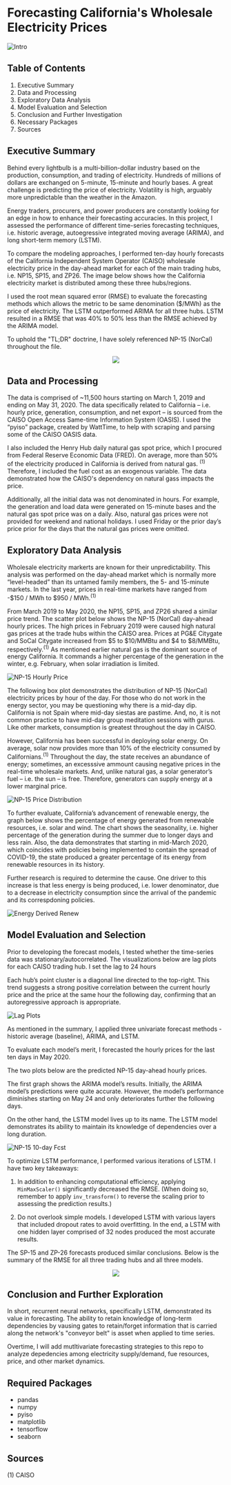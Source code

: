 # Forecasting California's Wholesale Electricity Prices

![Intro](https://github.com/Morgan-Sell/caiso-price-forecast/blob/master/images/re_pic.jpg)

## Table of Contents

1) Executive Summary
2) Data and Processing 
3) Exploratory Data Analysis
4) Model Evaluation and Selection
5) Conclusion and Further Investigation
6) Necessary Packages
7) Sources

## Executive Summary
Behind every lightbulb is a multi-billion-dollar industry based on the production, consumption, and trading of electricity. Hundreds of millions of dollars are exchanged on 5-minute, 15-minute and hourly bases. A great challenge is predicting the price of electricity. Volatility is high, arguably more unpredictable than the weather in the Amazon. 

Energy traders, procurers, and power producers are constantly looking for an edge in how to enhance their forecasting accuracies.  In this project, I assessed the performance of different time-series forecasting techniques, i.e. historic average, autoegressive integrated moving average (ARIMA), and long short-term memory (LSTM).

To compare the modeling approaches, I performed ten-day hourly forecasts of the California Independent System Operator (CAISO) wholesale electricity price in the day-ahead market for each of the main trading hubs, i.e. NP15, SP15, and ZP26. The image below shows how the California electricity market is distributed among these three hubs/regions.

I used the root mean squared error (RMSE) to evaluate the forecasting methods which allows the metric to be same denomination ($/MWh) as the price of electricity. The LSTM outperformed ARIMA for all three hubs. LSTM resulted in a RMSE that was 40% to 50% less than the RMSE achieved by the ARIMA model.

To uphold the "TL;DR" doctrine, I have solely referenced NP-15 (NorCal) throughout the file.

<p align="center">
  <img src="https://github.com/Morgan-Sell/caiso-price-forecast/blob/master/images/caiso_hubs.png">
</p>

## Data and Processing

The data is comprised of ~11,500 hours starting on March 1, 2019 and ending on May 31, 2020. The data specifically related to California – i.e. hourly price, generation, consumption, and net export – is sourced from the CAISO Open Access Same-time Information System (OASIS). I used the “pyiso” package, created by WattTime, to help with scraping and parsing some of the CAISO OASIS data.

I also included the Henry Hub daily natural gas spot price, which I procured from Federal Reserve Economic Data (FRED). On average, more than 50% of the electricity produced in California is derived from natural gas. <sup>(1)</sup> Therefore, I included the fuel cost as an exogenous variable. The data demonstrated how the CAISO's dependency on natural gass impacts the price.

Additionally, all the initial data was not denominated in hours. For example, the generation and load data were generated on 15-minute bases and the natural gas spot price was on a daily. Also, natural gas prices were not provided for weekend and national holidays. I used Friday or the prior day’s price prior for the days that the natural gas prices were omitted.


## Exploratory Data Analysis

Wholesale electricity markerts are known for their unpredictability. This analysis was performed on the day-ahead market which is normally more “level-headed” than its untamed family members, the 5- and 15-minute markets. In the last year, prices in real-time markets have ranged from -$150 / MWh to $950 / MWh.<sup>(1)</sup>

From March 2019 to May 2020, the NP15, SP15, and ZP26 shared a similar price trend. The scatter plot below shows the NP-15 (NorCal) day-ahead hourly prices. The high prices in February 2019 were caused high natural gas prices at the trade hubs within the CAISO area. Prices at PG&E Citygate and SoCal Citygate increased from $5 to $10/MMBtu and $4 to $8/MMBtu, respectively.<sup>(1)</sup> As mentioned earlier natural gas is the dominant source of energy California. It commands a higher percentage of the generation in the winter, e.g. February, when solar irradiation is limited.


![NP-15 Hourly Price](https://github.com/Morgan-Sell/caiso-price-forecast/blob/master/images/np15_day_ahead_price.png)

The following box plot demonstrates the distribution of NP-15 (NorCal) electricity prices by hour of the day. For those who do not work in the energy sector, you may be questioning why there is a mid-day dip. California is not Spain where mid-day siestas are pastime. And, no, it is not common practice to have mid-day group meditation sessions with gurus. Like other markets, consumption is greatest throughout the day in CAISO.

However, California has been successful in deploying solar energy. On average, solar now provides more than 10% of the electricity consumed by Californians.<sup>(1)</sup> Throughout the day, the state receives an abundance of energy; sometimes, an excesssive ammount causing negative prices in the  real-time wholesale markets. And, unlike natural gas, a solar generator’s fuel – i.e. the sun – is free. Therefore, generators can supply energy at a lower marginal price. 

![NP-15 Price Distribution](https://github.com/Morgan-Sell/caiso-price-forecast/blob/master/images/np15_hourly_distribution.png)

To further evaluate, California’s advancement of renewable energy, the graph below shows the percentage of energy generated from renewable resources, i.e. solar and wind. The chart shows the seasonality, i.e. higher percentage of the generation during the summer due to longer days and less rain. Also, the data demonstrates that starting in mid-March 2020, which coincides with policies being implemented to contain the spread of COVID-19, the state produced a greater percentage of its energy from renewable resources in its history. 

Further research is required to determine the cause. One driver to this increase is that less energy is being produced, i.e. lower denominator, due to a decrease in electricity consumption since the arrival of the pandemic and its correspdoning policies.

![Energy Derived Renew](https://github.com/Morgan-Sell/caiso-price-forecast/blob/master/images/energy_derived_renew.png)


## Model Evaluation and Selection

Prior to developing the forecast models, I tested whether the time-series data was stationary/autocorrelated. The visualizations below are lag plots for each CAISO trading hub. I set the lag to 24 hours 

Each hub’s point cluster is a diagonal line directed to the top-right.  This trend suggests a strong positive correlation between the current hourly price and the price at the same hour the following day, confirming that an autoregressive approach is appropriate.

![Lag Plots](https://github.com/Morgan-Sell/caiso-price-forecast/blob/master/images/lag_plot.png)

As mentioned in the summary, I applied three univariate forecast methods - historic average (baseline), ARIMA, and LSTM.

To evaluate each model’s merit, I forecasted the hourly prices for the last ten days in May 2020. 

The two plots below are the predicted NP-15 day-ahead hourly prices.

The first graph shows the ARIMA model’s results. Initially, the ARIMA model’s predictions were quite accurate. However, the model’s performance diminishes starting on May 24 and only deteriorates further the following days.

On the other hand, the LSTM model lives up to its name. The LSTM model demonstrates its ability to maintain its knowledge of dependencies over a long duration. 
 

![NP-15 10-day Fcst](https://github.com/Morgan-Sell/caiso-price-forecast/blob/master/images/np15_10_day_fcst.png)


To optimize LSTM performance, I performed various iterations of LSTM. I have two key takeaways:

1) In addition to enhancing computational efficiency, applying `MinMaxScaler()` significantly decreased the RMSE. (When doing so, remember to apply `inv_transform()` to reverse the scaling prior to assessing the prediction results.)

2) Do not overlook simple models. I developed LSTM with various layers that included dropout rates to avoid overfitting. In the end, a LSTM with one hidden layer comprised of 32 nodes produced the most accurate results.

The SP-15 and ZP-26 forecasts produced similar conclusions. Below is the summary of the RMSE for all three trading hubs and all three models.


<p align="center">
  <img src="https://github.com/Morgan-Sell/caiso-price-forecast/blob/master/images/rmse_summary_table.png">
</p>


## Conclusion and Further Exploration

In short, recurrent neural networks, specifically LSTM, demonstrated its value in forecasting. The ability to retain knowledge of long-term dependencies by vausing gates to retain/forget information that is carried along the network's "conveyor belt" is asset when applied to time series. 

Overtime, I will add mutltivariate forecasting strategies to this repo to analyze depedencies among electricity supply/demand, fue resources, price, and other market dynamics.


## Required Packages

- pandas
- numpy
- pyiso
- matplotlib
- tensorflow
- seaborn

## Sources

(1) CAISO